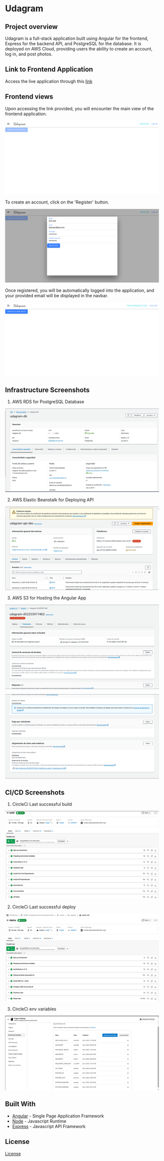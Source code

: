 # Udagram

## Project overview
Udagram is a full-stack application built using Angular for the frontend, Express for the backend API, and PostgreSQL for the database. It is deployed on AWS Cloud, providing users the ability to create an account, log in, and post photos.

## Link to Frontend Application
Access the live application through this [link](http://udagram-432253917402.s3-website-us-east-1.amazonaws.com)

## Frontend views
Upon accessing the link provided, you will encounter the main view of the frontend application.

![frontend main view](./assets/working-application-view-1.png)

To create an account, click on the 'Register' button.

![frontend register](./assets/working-application-register.png)

Once registered, you will be automatically logged into the application, and your provided email will be displayed in the navbar.

![frontend log in](./assets/working-application-logged-user.png)

## Infrastructure Screenshots

1. AWS RDS for PostgreSQL Database

![RDS Posrgres](./assets/rds-overview.png)

2. AWS Elastic Beanstalk for Deploying API

![AWS EB](./assets/elastic-beanstalk-overview.png)

3. AWS S3 for Hosting the Angular App

![AWS S3 - 1](./assets/s3-properties.png)

![AWS S3 - 2](./assets/s3-website-hosting-enabled.png)


## CI/CD Screenshots

1. CircleCi Last successful build

![CircleCi build](./assets/circleci-build-success.png)

2. CircleCi Last successful deploy

![CircleCi deploy](./assets/circleci-deploy-success.png)

3. CircleCi env variables

![CircleCi env-variables](./assets/circleci-env-variables.png)


## Built With

- [Angular](https://angular.io/) - Single Page Application Framework
- [Node](https://nodejs.org) - Javascript Runtime
- [Express](https://expressjs.com/) - Javascript API Framework

## License

[License](LICENSE.txt)

